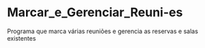 # Marcar_e_Gerenciar_Reuni-es
Programa que marca várias reuniões e gerencia as reservas e salas existentes 
